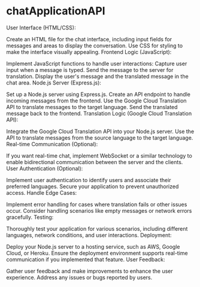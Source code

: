 # chatApplicationAPI
User Interface (HTML/CSS):

Create an HTML file for the chat interface, including input fields for messages and areas to display the conversation.
Use CSS for styling to make the interface visually appealing.
Frontend Logic (JavaScript):

Implement JavaScript functions to handle user interactions:
Capture user input when a message is typed.
Send the message to the server for translation.
Display the user's message and the translated message in the chat area.
Node.js Server (Express.js):

Set up a Node.js server using Express.js.
Create an API endpoint to handle incoming messages from the frontend.
Use the Google Cloud Translation API to translate messages to the target language.
Send the translated message back to the frontend.
Translation Logic (Google Cloud Translation API):

Integrate the Google Cloud Translation API into your Node.js server.
Use the API to translate messages from the source language to the target language.
Real-time Communication (Optional):

If you want real-time chat, implement WebSocket or a similar technology to enable bidirectional communication between the server and the clients.
User Authentication (Optional):

Implement user authentication to identify users and associate their preferred languages.
Secure your application to prevent unauthorized access.
Handle Edge Cases:

Implement error handling for cases where translation fails or other issues occur.
Consider handling scenarios like empty messages or network errors gracefully.
Testing:

Thoroughly test your application for various scenarios, including different languages, network conditions, and user interactions.
Deployment:

Deploy your Node.js server to a hosting service, such as AWS, Google Cloud, or Heroku.
Ensure the deployment environment supports real-time communication if you implemented that feature.
User Feedback:

Gather user feedback and make improvements to enhance the user experience.
Address any issues or bugs reported by users.
